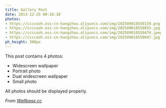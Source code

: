 ```yaml
---
title: Gallery Post
date: 2013-12-25 00:16:18
photos:
- https://ccccooh.oss-cn-hangzhou.aliyuncs.com/img/202509010550159.png
- https://ccccooh.oss-cn-hangzhou.aliyuncs.com/img/202509010550655.jpg
- https://ccccooh.oss-cn-hangzhou.aliyuncs.com/img/202509010550474.jpeg
- https://ccccooh.oss-cn-hangzhou.aliyuncs.com/img/202509010550047.jpg
ph_height: 300px
---
```


This post contains 4 photos:

- Widescreen wallpaper
- Portrait photo
- Dual widescreen wallpaper
- Small photo

All photos should be displayed properly.

*From [Wallbase.cc](http://wallbase.cc)*